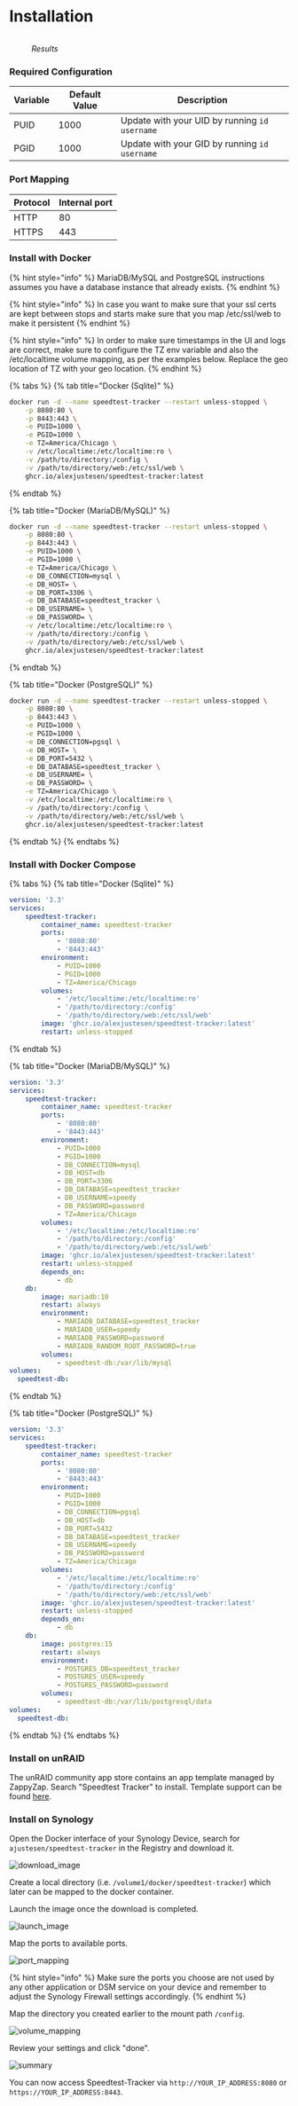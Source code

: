 # Installation

<figure><img src="https://github.com/alexjustesen/speedtest-tracker/blob/main/.github/screenshots/results_screenshot.png?raw=true" alt=""><figcaption><p><em>Results</em></p></figcaption></figure>

### Required Configuration

| Variable | Default Value | Description                                   |
| -------- | ------------- | --------------------------------------------- |
| PUID     | 1000          | Update with your UID by running `id username` |
| PGID     | 1000          | Update with your GID by running `id username` |

### Port Mapping

| Protocol | Internal port |
| -------- | ------------- |
| HTTP     | 80            |
| HTTPS    | 443           |

### Install with Docker

{% hint style="info" %}
MariaDB/MySQL and PostgreSQL instructions assumes you have a database instance that already exists.
{% endhint %}

{% hint style="info" %}
In case you want to make sure that your ssl certs are kept between stops and starts make sure that you map /etc/ssl/web 
to make it persistent
{% endhint %}

{% hint style="info" %}
In order to make sure timestamps in the UI and logs are correct, make sure to configure the TZ env variable and also
the /etc/localtime volume mapping, as per the examples below. Replace the geo location of TZ with your geo location.
{% endhint %}


{% tabs %}
{% tab title="Docker (Sqlite)" %}
```bash
docker run -d --name speedtest-tracker --restart unless-stopped \
    -p 8080:80 \
    -p 8443:443 \
    -e PUID=1000 \
    -e PGID=1000 \
    -e TZ=America/Chicago \
    -v /etc/localtime:/etc/localtime:ro \
    -v /path/to/directory:/config \
    -v /path/to/directory/web:/etc/ssl/web \
    ghcr.io/alexjustesen/speedtest-tracker:latest
```
{% endtab %}

{% tab title="Docker (MariaDB/MySQL)" %}
```bash
docker run -d --name speedtest-tracker --restart unless-stopped \
    -p 8080:80 \
    -p 8443:443 \
    -e PUID=1000 \
    -e PGID=1000 \
    -e TZ=America/Chicago \
    -e DB_CONNECTION=mysql \
    -e DB_HOST= \
    -e DB_PORT=3306 \
    -e DB_DATABASE=speedtest_tracker \
    -e DB_USERNAME= \
    -e DB_PASSWORD= \
    -v /etc/localtime:/etc/localtime:ro \
    -v /path/to/directory:/config \
    -v /path/to/directory/web:/etc/ssl/web \
    ghcr.io/alexjustesen/speedtest-tracker:latest
```
{% endtab %}

{% tab title="Docker (PostgreSQL)" %}
```bash
docker run -d --name speedtest-tracker --restart unless-stopped \
    -p 8080:80 \
    -p 8443:443 \
    -e PUID=1000 \
    -e PGID=1000 \
    -e DB_CONNECTION=pgsql \
    -e DB_HOST= \
    -e DB_PORT=5432 \
    -e DB_DATABASE=speedtest_tracker \
    -e DB_USERNAME= \
    -e DB_PASSWORD= \
    -e TZ=America/Chicago \
    -v /etc/localtime:/etc/localtime:ro \
    -v /path/to/directory:/config \
    -v /path/to/directory/web:/etc/ssl/web \
    ghcr.io/alexjustesen/speedtest-tracker:latest
```
{% endtab %}
{% endtabs %}

### Install with Docker Compose

{% tabs %}
{% tab title="Docker (Sqlite)" %}
```yaml
version: '3.3'
services:
    speedtest-tracker:
        container_name: speedtest-tracker
        ports:
            - '8080:80'
            - '8443:443'
        environment:
            - PUID=1000
            - PGID=1000
            - TZ=America/Chicago
        volumes:
            - '/etc/localtime:/etc/localtime:ro'
            - '/path/to/directory:/config'
            - '/path/to/directory/web:/etc/ssl/web'
        image: 'ghcr.io/alexjustesen/speedtest-tracker:latest'
        restart: unless-stopped
```
{% endtab %}

{% tab title="Docker (MariaDB/MySQL)" %}
```yaml
version: '3.3'
services:
    speedtest-tracker:
        container_name: speedtest-tracker
        ports:
            - '8080:80'
            - '8443:443'
        environment:
            - PUID=1000
            - PGID=1000
            - DB_CONNECTION=mysql
            - DB_HOST=db
            - DB_PORT=3306
            - DB_DATABASE=speedtest_tracker
            - DB_USERNAME=speedy
            - DB_PASSWORD=password
            - TZ=America/Chicago
        volumes:
            - '/etc/localtime:/etc/localtime:ro'
            - '/path/to/directory:/config'
            - '/path/to/directory/web:/etc/ssl/web'
        image: 'ghcr.io/alexjustesen/speedtest-tracker:latest'
        restart: unless-stopped
        depends_on:
            - db
    db:
        image: mariadb:10
        restart: always
        environment:
            - MARIADB_DATABASE=speedtest_tracker
            - MARIADB_USER=speedy
            - MARIADB_PASSWORD=password
            - MARIADB_RANDOM_ROOT_PASSWORD=true
        volumes:
            - speedtest-db:/var/lib/mysql
volumes:
  speedtest-db:
```
{% endtab %}

{% tab title="Docker (PostgreSQL)" %}
```yaml
version: '3.3'
services:
    speedtest-tracker:
        container_name: speedtest-tracker
        ports:
            - '8080:80'
            - '8443:443'
        environment:
            - PUID=1000
            - PGID=1000
            - DB_CONNECTION=pgsql
            - DB_HOST=db
            - DB_PORT=5432
            - DB_DATABASE=speedtest_tracker
            - DB_USERNAME=speedy
            - DB_PASSWORD=password
            - TZ=America/Chicago
        volumes:
            - '/etc/localtime:/etc/localtime:ro'
            - '/path/to/directory:/config'
            - '/path/to/directory/web:/etc/ssl/web'
        image: 'ghcr.io/alexjustesen/speedtest-tracker:latest'
        restart: unless-stopped
        depends_on:
            - db
    db:
        image: postgres:15
        restart: always
        environment:
            - POSTGRES_DB=speedtest_tracker
            - POSTGRES_USER=speedy
            - POSTGRES_PASSWORD=password
        volumes:
            - speedtest-db:/var/lib/postgresql/data
volumes:
  speedtest-db:
```
{% endtab %}
{% endtabs %}

### Install on unRAID

The unRAID community app store contains an app template managed by ZappyZap. Search "Speedtest Tracker" to install. Template support can be found [here](https://forums.unraid.net/topic/130245-support-devzwf-speedtest-tracker/).

### Install on Synology

Open the Docker interface of your Synology Device, search for `ajustesen/speedtest-tracker` in the Registry and download it.

![download\_image](https://user-images.githubusercontent.com/92191413/210480118-b15f83af-6617-4a0d-b631-760f419425b9.png)

Create a local directory (i.e. `/volume1/docker/speedtest-tracker`) which later can be mapped to the docker container.

Launch the image once the download is completed.

![launch\_image](https://user-images.githubusercontent.com/92191413/210480210-baa06b52-c3b0-41a4-b50e-ce7af82d683c.png)

Map the ports to available ports.

![port\_mapping](https://user-images.githubusercontent.com/92191413/210481629-6fa76992-403a-415e-9967-af7b00c97d87.png)

{% hint style="info" %}
Make sure the ports you choose are not used by any other application or DSM service on your device and remember to adjust the Synology Firewall settings accordingly.
{% endhint %}

Map the directory you created earlier to the mount path `/config`.

![volume\_mapping](https://user-images.githubusercontent.com/92191413/210480901-069703e3-c6ab-446c-b53b-8c5ef3c87085.png)

Review your settings and click "done".

![summary](https://user-images.githubusercontent.com/92191413/210480977-3e24ba39-b23e-463f-acba-0a1aad1e57ec.png)

You can now access Speedtest-Tracker via `http://YOUR_IP_ADDRESS:8080` or `https://YOUR_IP_ADDRESS:8443`.
